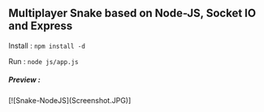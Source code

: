 ## Multiplayer Snake based on Node-JS, Socket IO and Express


Install : <code>npm install -d</code>

Run : <code>node js/app.js</code>



<h5>Preview :</h5>
[![Snake-NodeJS](Screenshot.JPG)]
